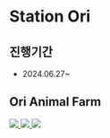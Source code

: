 # Station Ori
## 진행기간
- 2024.06.27~


## Ori Animal Farm
<a href="https://github.com/devxb/gitanimals">
  <img src="https://render.gitanimals.org/farms/starht"/>
</a>
<a href="https://github.com/devxb/gitanimals">
  <img src="https://render.gitanimals.org/farms/wonnnnnn"/>
</a>
<a href="https://github.com/devxb/gitanimals">
  <img src="https://render.gitanimals.org/farms/myungji2"/>
</a>
